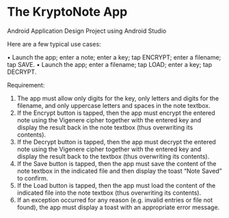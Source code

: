 # The KryptoNote App


Android Application Design Project using Android Studio


Here are a few typical use cases:

•	Launch the app; enter a note; enter a key; tap ENCRYPT; enter a filename; tap SAVE.
•	Launch the app; enter a filename; tap LOAD; enter a key; tap DECRYPT.

Requirement:
1.	The app must allow only digits for the key, only letters and digits for the filename, and only uppercase letters and spaces in the note textbox.
2.	If the Encrypt button is tapped, then the app must encrypt the entered note using the Vigenere cipher together with the entered key and display the result back in the note textbox (thus overwriting its contents).
3.	If the Decrypt button is tapped, then the app must decrypt the entered note using the Vigenere cipher together with the entered key and display the result back to the textbox (thus overwriting its contents).
4.	If the Save button is tapped, then the app must save the content of the note textbox in the indicated file and then display the toast “Note Saved” to confirm.
5.	If the Load button is tapped, then the app must load the content of the indicated file into the note textbox (thus overwriting its contents).
6.	If an exception occurred for any reason (e.g. invalid entries or file not found), the app must display a toast with an appropriate error message.
